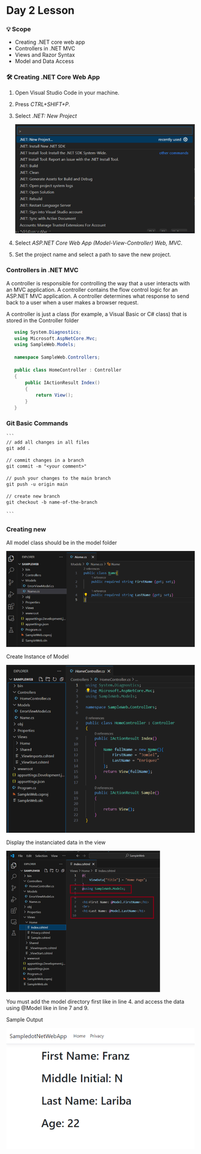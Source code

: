 # Day 2 Lesson

### :bulb: Scope
 - Creating .NET core web app
 - Controllers in .NET MVC
 - Views and Razor Syntax
 - Model and Data Access

### :hammer_and_wrench: Creating .NET Core Web App

 1. Open Visual Studio Code in your machine.
 2. Press *CTRL+SHIFT+P*.
 3. Select *.NET: New Project*
    
    ![New Project](../Images/dotNETNewProject.png)

 4. Select *ASP.NET Core Web App (Model-View-Controller) Web, MVC*.
 5. Set the project name and select a path to save the new project.

### Controllers in .NET MVC

 A controller is responsible for controlling the way that a user interacts with an MVC application. A controller contains the flow control logic for an ASP.NET MVC application. A controller determines what response to send back to a user when a user makes a browser request.

 A controller is just a class (for example, a Visual Basic or C# class) that is stored in the Controller folder

 ```c#
    using System.Diagnostics;
    using Microsoft.AspNetCore.Mvc;
    using SampleWeb.Models;

    namespace SampleWeb.Controllers;

    public class HomeController : Controller
    {
        public IActionResult Index()
        {
            return View();
        }
    }

 ```

### Git Basic Commands

    ```
    // add all changes in all files
    git add .

    // commit changes in a branch
    git commit -m "<your comment>"

    // push your changes to the main branch
    git push -u origin main

    // create new branch
    git checkout -b name-of-the-branch
    
    ```

### Creating new

 All model class should be in the model folder

 ![Model](../Images/NewModel.png)

 Create Instance of Model

 ![Instance](../Images/CreateInstanceOfModel.png)

 Display the instanciated data in the view

 ![Display](../Images/DisplayingData.png)

 You must add the model directory first like in line 4. and access the data using @Model like in line 7 and 9.
 

 Sample Output

 ![Output](../Images/DAY2-output.png)